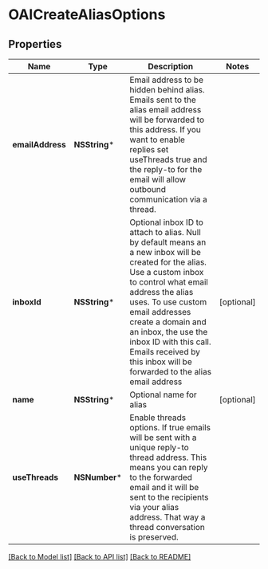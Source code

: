 # OAICreateAliasOptions

## Properties
Name | Type | Description | Notes
------------ | ------------- | ------------- | -------------
**emailAddress** | **NSString*** | Email address to be hidden behind alias. Emails sent to the alias email address will be forwarded to this address. If you want to enable replies set useThreads true and the reply-to for the email will allow outbound communication via a thread. | 
**inboxId** | **NSString*** | Optional inbox ID to attach to alias. Null by default means an a new inbox will be created for the alias. Use a custom inbox to control what email address the alias uses. To use custom email addresses create a domain and an inbox, the use the inbox ID with this call. Emails received by this inbox will be forwarded to the alias email address | [optional] 
**name** | **NSString*** | Optional name for alias | [optional] 
**useThreads** | **NSNumber*** | Enable threads options. If true emails will be sent with a unique reply-to thread address. This means you can reply to the forwarded email and it will be sent to the recipients via your alias address. That way a thread conversation is preserved. | 

[[Back to Model list]](../README#documentation-for-models) [[Back to API list]](../README#documentation-for-api-endpoints) [[Back to README]](../README)


